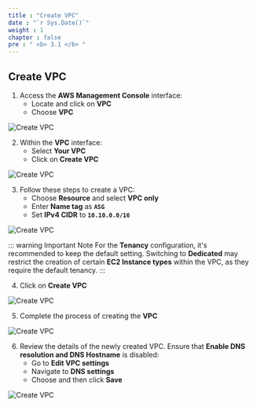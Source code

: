 ```yaml
---
title : "Create VPC"
date : "`r Sys.Date()`"
weight : 1
chapter : false
pre : " <b> 3.1 </b> "
---
```

## Create VPC

1. Access the **AWS Management Console** interface:
   - Locate and click on **VPC**
   - Choose **VPC**

![Create VPC](/.images/1/0001.png?featherlight=false&width=90pc)

2. Within the **VPC** interface:
   - Select **Your VPC**
   - Click on **Create VPC**

![Create VPC](/.images/1/0002.png?featherlight=false&width=90pc)

3. Follow these steps to create a VPC:
   - Choose **Resource** and select **VPC only**
   - Enter **Name tag** as **`ASG`**
   - Set **IPv4 CIDR** to **`10.10.0.0/16`**

![Create VPC](/.images/1/0003.png?featherlight=false&width=90pc)

::: warning Important Note
For the **Tenancy** configuration, it's recommended to keep the default setting. Switching to **Dedicated** may restrict the creation of certain **EC2 Instance types** within the VPC, as they require the default tenancy.
:::

4. Click on **Create VPC**

![Create VPC](/.images/1/0004.png?featherlight=false&width=90pc)

5. Complete the process of creating the **VPC**

![Create VPC](/.images/1/0005.png?featherlight=false&width=90pc)

6. Review the details of the newly created VPC. Ensure that **Enable DNS resolution and DNS Hostname** is disabled:
   - Go to **Edit VPC settings**
   - Navigate to **DNS settings**
   - Choose and then click **Save**

![Create VPC](/.images/1/0006.png?featherlight=false&width=90pc)
